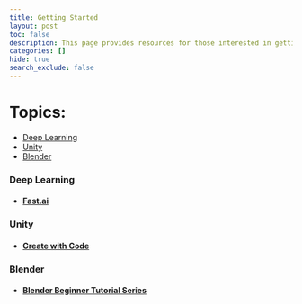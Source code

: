 ```yaml
---
title: Getting Started
layout: post
toc: false
description: This page provides resources for those interested in getting started with the topics covered in this blog. The page will be updated as new topics are covered.
categories: []
hide: true
search_exclude: false
---
```


# Topics:

* [Deep Learning](#deep-learning)
* [Unity](#unity)
* [Blender](#blender)

### Deep Learning

- #### [Fast.ai](https://course.fast.ai/)

### Unity

- #### [Create with Code](https://learn.unity.com/course/create-with-code)

### Blender

- #### [Blender Beginner Tutorial Series](https://www.youtube.com/playlist?list=PLjEaoINr3zgEq0u2MzVgAaHEBt--xLB6U)

